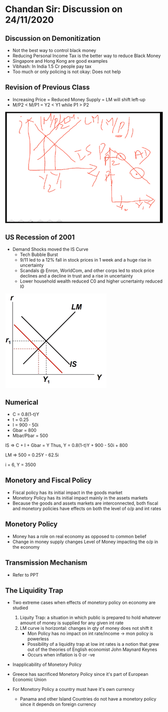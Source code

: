 # Chandan Sir: Discussion on 24/11/2020

## Discussion on Demonitization
- Not the best way to control black money
- Reducing Personal Income Tax is the better way to reduce Black Money
- Singapore and Hong Kong are good examples
- Vibhash: In India 1.5 Cr people pay tax
- Too much or only policing is not okay: Does not help

## Revision of Previous Class
- Increasing Price = Reduced Money Supply = LM will shift left-up
- M/P2 < M/P1 = Y2 < Y1 while P1 > P2
<img src="https://github.com/vasudev89/Term2-MEE/blob/master/Pic%201.PNG">

## US Recession of 2001
- Demand Shocks moved the IS Curve
	- Tech Bubble Burst
	- 9/11 led to a 12% fall in stock prices in 1 week and a huge rise in uncertainty
	- Scandals @ Enron, WorldCom, and other corps led to stock price declines and a decline in trust and a rise in uncertainty
	- Lower household wealth reduced C0 and higher ucnertainty reduced I0
<img src="https://github.com/vasudev89/Term2-MEE/blob/master/Pic%202.PNG">

## Numerical
- C = 0.8(1-t)Y
- t = 0.25
- I = 900 - 50i
- Gbar = 800
- Mbar/Pbar = 500

IS => C + I + Gbar = Y
Thus, Y = 0.8(1-t)Y + 900 - 50i + 800

LM => 500 = 0.25Y - 62.5i

i = 6, Y = 3500

## Monetory and Fiscal Policy
- Fiscal policy has its initial impact in the goods market
- Monetory Policy has its initial impact mainly in the assets markets
- Because the goods and assets markets are interconnected, both fiscal and monetory policies have effects on both the level of o/p and int rates

## Monetory Policy
- Money has a role on real economy as opposed to common belief
- Change in money supply changes Level of Money impacting the o/p in the economy

## Transmission Mechanism
- Refer to PPT

## The Liquidity Trap
- Two extreme cases when effects of monetory policy on economy are studied
	1. Liquity Trap: a situation in which public is prepared to hold whatever amount of money is supplied for any given int rate
	2. LM curve is horizontal: changes in qty of money does not shift it
		- Mon Policy has no impact on int rate/income -> mon policy is powerless
		- Possibility of a liquidity trap at low int rates is a notion that grew out of the theories of English economist John Maynard Keynes
		- Occurs when inflation is 0 or -ve

- Inapplicability of Monetory Policy
- Greece has sacrificed Monetory Policy since it's part of European Economic Union
- For Monetory Policy a country must have it's own currency
	- Panama and other Island Countries do not have a monetory policy since it depends on foreign currency 